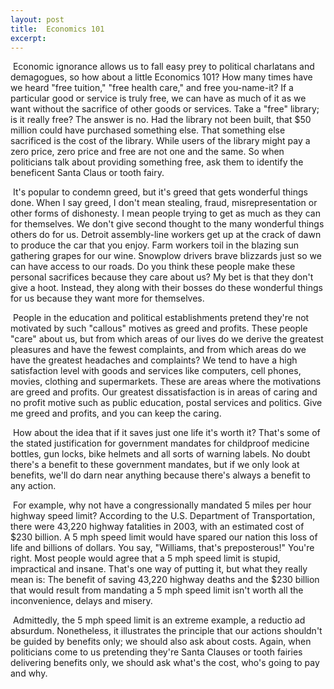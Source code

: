 ```yaml
---
layout: post
title:  Economics 101
excerpt:
---
```












 Economic ignorance allows us to fall easy prey to political charlatans and demagogues, so how about a little Economics 101? How many times have we heard "free tuition," "free health care," and free you-name-it? If a particular good or service is truly free, we can have as much of it as we want without the sacrifice of other goods or services. Take a "free" library; is it really free? The answer is no. Had the library not been built, that $50 million could have purchased something else. That something else sacrificed is the cost of the library. While users of the library might pay a zero price, zero price and free are not one and the same. So when politicians talk about providing something free, ask them to identify the beneficent Santa Claus or tooth fairy.

 It's popular to condemn greed, but it's greed that gets wonderful things done. When I say greed, I don't mean stealing, fraud, misrepresentation or other forms of dishonesty. I mean people trying to get as much as they can for themselves. We don't give second thought to the many wonderful things others do for us. Detroit assembly-line workers get up at the crack of dawn to produce the car that you enjoy. Farm workers toil in the blazing sun gathering grapes for our wine. Snowplow drivers brave blizzards just so we can have access to our roads. Do you think these people make these personal sacrifices because they care about us? My bet is that they don't give a hoot. Instead, they along with their bosses do these wonderful things for us because they want more for themselves.

 People in the education and political establishments pretend they're not motivated by such "callous" motives as greed and profits. These people "care" about us, but from which areas of our lives do we derive the greatest pleasures and have the fewest complaints, and from which areas do we have the greatest headaches and complaints? We tend to have a high satisfaction level with goods and services like computers, cell phones, movies, clothing and supermarkets. These are areas where the motivations are greed and profits. Our greatest dissatisfaction is in areas of caring and no profit motive such as public education, postal services and politics. Give me greed and profits, and you can keep the caring.

 How about the idea that if it saves just one life it's worth it? That's some of the stated justification for government mandates for childproof medicine bottles, gun locks, bike helmets and all sorts of warning labels. No doubt there's a benefit to these government mandates, but if we only look at benefits, we'll do darn near anything because there's always a benefit to any action.

 For example, why not have a congressionally mandated 5 miles per hour highway speed limit? According to the U.S. Department of Transportation, there were 43,220 highway fatalities in 2003, with an estimated cost of $230 billion. A 5 mph speed limit would have spared our nation this loss of life and billions of dollars. You say, "Williams, that's preposterous!" You're right. Most people would agree that a 5 mph speed limit is stupid, impractical and insane. That's one way of putting it, but what they really mean is: The benefit of saving 43,220 highway deaths and the $230 billion that would result from mandating a 5 mph speed limit isn't worth all the inconvenience, delays and misery.

 Admittedly, the 5 mph speed limit is an extreme example, a reductio ad absurdum. Nonetheless, it illustrates the principle that our actions shouldn't be guided by benefits only; we should also ask about costs. Again, when politicians come to us pretending they're Santa Clauses or tooth fairies delivering benefits only, we should ask what's the cost, who's going to pay and why.



